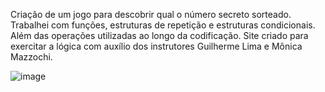 Criação de um jogo para descobrir qual o número secreto sorteado.
Trabalhei com funções, estruturas de repetição e  estruturas condicionais.
Além das operações utilizadas ao longo da codificação.
Site criado para exercitar a lógica com auxílio dos instrutores Guilherme Lima e Mônica Mazzochi.

![image](https://github.com/avsfreitas/Formacao_ONE_Front-End/assets/136373402/5ca6b8ef-4a58-406a-9191-0db2b8431b67)
